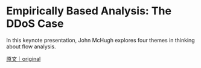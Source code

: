 
# Empirically Based Analysis: The DDoS Case

In this keynote presentation, John McHugh explores four themes in thinking about flow analysis.

[原文｜original](https://insights.sei.cmu.edu/library/empirically-based-analysis-the-ddos-case/)
        